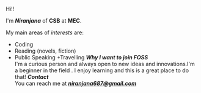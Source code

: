 Hi!!
  
  I'm ***Niranjana*** of **CSB** at **MEC**.</br>
   
  My main areas of *interests* are:
 + Coding
 + Reading (novels, fiction)
 + Public Speaking
 +Travelling
  ***Why I want to join  FOSS*** </br>
  I'm a curious person and always open to new ideas and innovations.I'm a beginner in the field . I enjoy learning and this is a 
  great place to do that!
  ***Contact*** </br>
 You can reach me at ***niranjana687@gmail.com***
